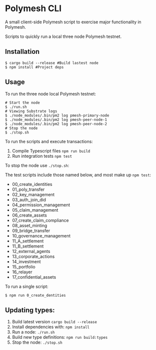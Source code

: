 # Polymesh CLI

A small client-side Polymesh script to exercise major functionality in Polymesh.

Scripts to quickly run a local three node Polymesh testnet.

## Installation

```shell
$ cargo build --release #Build lastest node
$ npm install #Project deps
```

## Usage

To run the three node local Polymesh testnet:

```shell
# Start the node
$ ./run.sh
# Viewing Substrate logs
$ ./node_modules/.bin/pm2 log pmesh-primary-node
$ ./node_modules/.bin/pm2 log pmesh-peer-node-1
$ ./node_modules/.bin/pm2 log pmesh-peer-node-2
# Stop the node
$ ./stop.sh
```

To run the scripts and execute transactions:

1. Compile Typescript files `npm run build`
2. Run integration tests `npm test`

To stop the node use `./stop.sh`:


The test scripts include those named below, and most make up `npm test`:


 - 00_create_identities
 - 01_poly_transfer
 - 02_key_management
 - 03_auth_join_did
 - 04_permission_management
 - 05_claim_management
 - 06_create_assets
 - 07_create_claim_compliance
 - 08_asset_minting
 - 09_bridge_transfer
 - 10_governance_management
 - 11_A_settlement
 - 11_B_settlement
 - 12_external_agents
 - 13_corporate_actions
 - 14_investment
 - 15_portfolio
 - 16_relayer
 - 17_confidential_assets

 To run a single script:
 ```shell
$ npm run 0_create_dentities
```
## Updating types:
1. Build latest version `cargo build --release`
2. Install dependencies with: `npm install`
3. Run a node: `./run.sh`
4. Build new type definitions: `npm run build:types`
5. Stop the node: `./stop.sh`
